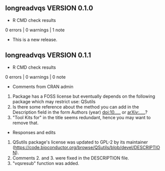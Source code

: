 ## longreadvqs VERSION 0.1.0
  
  - R CMD check results
  
  0 errors | 0 warnings | 1 note
  
  * This is a new release.

## longreadvqs VERSION 0.1.1
  
  - R CMD check results
  
  0 errors | 0 warnings | 0 note
  
  - Comments from CRAN admin
  
  1. Package has a FOSS license but eventually depends on the following package which may restrict use: QSutils
  2. Is there some reference about the method you can add in the Description
field in the form Authors (year) <doi:10.....> or <arXiv:.....>?
  3. "Tool Kits for" in the title seems redundant, hence you may want to
remove that.

  - Responses and edits
  
  1. QSutils package's license was updated to GPL-2 by its maintainer (https://code.bioconductor.org/browse/QSutils/blob/devel/DESCRIPTION).
  2. Comments 2. and 3. were fixed in the DESCRIPTION file.
  3. "vqsresub" function was added.

  
